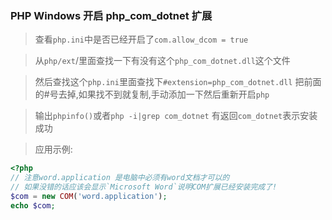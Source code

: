 ### PHP Windows 开启 php_com_dotnet 扩展

> 查看`php.ini`中是否已经开启了`com.allow_dcom = true`

> 从`php/ext`/里面查找一下有没有这个`php_com_dotnet.dll`这个文件

> 然后查找这个`php.ini`里面查找下`#extension=php_com_dotnet.dll` 把前面的#号去掉,如果找不到就复制,手动添加一下然后重新开启`php`

> 输出`phpinfo()`或者`php -i|grep com_dotnet` 有返回`com_dotnet`表示安装成功

> 应用示例:
```php
<?php
// 注意word.application 是电脑中必须有word文档才可以的
// 如果没错的话应该会显示`Microsoft Word`说明COM扩展已经安装完成了!
$com = new COM('word.application');
echo $com;
```